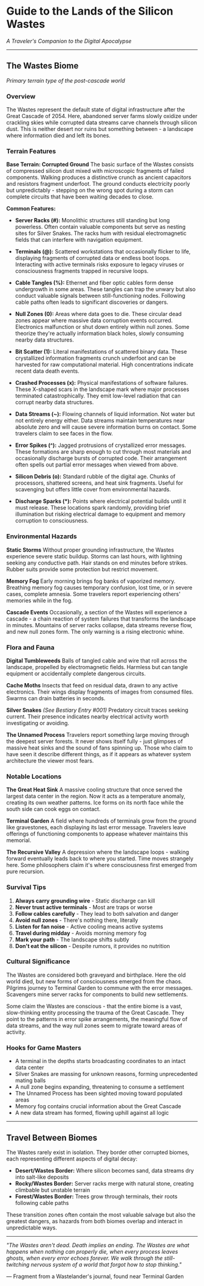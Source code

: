 # Guide to the Lands of the Silicon Wastes
*A Traveler's Companion to the Digital Apocalypse*

---

## The Wastes Biome
*Primary terrain type of the post-cascade world*

### Overview
The Wastes represent the default state of digital infrastructure after the Great Cascade of 2054. Here, abandoned server farms slowly oxidize under crackling skies while corrupted data streams carve channels through silicon dust. This is neither desert nor ruins but something between - a landscape where information died and left its bones.

### Terrain Features

**Base Terrain: Corrupted Ground**
The basic surface of the Wastes consists of compressed silicon dust mixed with microscopic fragments of failed components. Walking produces a distinctive crunch as ancient capacitors and resistors fragment underfoot. The ground conducts electricity poorly but unpredictably - stepping on the wrong spot during a storm can complete circuits that have been waiting decades to close.

**Common Features:**

- **Server Racks (#):** Monolithic structures still standing but long powerless. Often contain valuable components but serve as nesting sites for Silver Snakes. The racks hum with residual electromagnetic fields that can interfere with navigation equipment.

- **Terminals (@):** Scattered workstations that occasionally flicker to life, displaying fragments of corrupted data or endless boot loops. Interacting with active terminals risks exposure to legacy viruses or consciousness fragments trapped in recursive loops.

- **Cable Tangles (%):** Ethernet and fiber optic cables form dense undergrowth in some areas. These tangles can trap the unwary but also conduct valuable signals between still-functioning nodes. Following cable paths often leads to significant discoveries or dangers.

- **Null Zones (0):** Areas where data goes to die. These circular dead zones appear where massive data corruption events occurred. Electronics malfunction or shut down entirely within null zones. Some theorize they're actually information black holes, slowly consuming nearby data structures.

- **Bit Scatter (1):** Literal manifestations of scattered binary data. These crystallized information fragments crunch underfoot and can be harvested for raw computational material. High concentrations indicate recent data death events.

- **Crashed Processes (x):** Physical manifestations of software failures. These X-shaped scars in the landscape mark where major processes terminated catastrophically. They emit low-level radiation that can corrupt nearby data structures.

- **Data Streams (~):** Flowing channels of liquid information. Not water but not entirely energy either. Data streams maintain temperatures near absolute zero and will cause severe information burns on contact. Some travelers claim to see faces in the flow.

- **Error Spikes (^):** Jagged protrusions of crystallized error messages. These formations are sharp enough to cut through most materials and occasionally discharge bursts of corrupted code. Their arrangement often spells out partial error messages when viewed from above.

- **Silicon Debris (o):** Standard rubble of the digital age. Chunks of processors, shattered screens, and heat sink fragments. Useful for scavenging but offers little cover from environmental hazards.

- **Discharge Sparks (*):** Points where electrical potential builds until it must release. These locations spark randomly, providing brief illumination but risking electrical damage to equipment and memory corruption to consciousness.

### Environmental Hazards

**Static Storms**
Without proper grounding infrastructure, the Wastes experience severe static buildup. Storms can last hours, with lightning seeking any conductive path. Hair stands on end minutes before strikes. Rubber suits provide some protection but restrict movement.

**Memory Fog**
Early morning brings fog banks of vaporized memory. Breathing memory fog causes temporary confusion, lost time, or in severe cases, complete amnesia. Some travelers report experiencing others' memories while in the fog.

**Cascade Events**
Occasionally, a section of the Wastes will experience a cascade - a chain reaction of system failures that transforms the landscape in minutes. Mountains of server racks collapse, data streams reverse flow, and new null zones form. The only warning is a rising electronic whine.

### Flora and Fauna

**Digital Tumbleweeds**
Balls of tangled cable and wire that roll across the landscape, propelled by electromagnetic fields. Harmless but can tangle equipment or accidentally complete dangerous circuits.

**Cache Moths**
Insects that feed on residual data, drawn to any active electronics. Their wings display fragments of images from consumed files. Swarms can drain batteries in seconds.

**Silver Snakes** *(See Bestiary Entry #001)*
Predatory circuit traces seeking current. Their presence indicates nearby electrical activity worth investigating or avoiding.

**The Unnamed Process**
Travelers report something large moving through the deepest server forests. It never shows itself fully - just glimpses of massive heat sinks and the sound of fans spinning up. Those who claim to have seen it describe different things, as if it appears as whatever system architecture the viewer most fears.

### Notable Locations

**The Great Heat Sink**
A massive cooling structure that once served the largest data center in the region. Now it acts as a temperature anomaly, creating its own weather patterns. Ice forms on its north face while the south side can cook eggs on contact.

**Terminal Garden**
A field where hundreds of terminals grow from the ground like gravestones, each displaying its last error message. Travelers leave offerings of functioning components to appease whatever maintains this memorial.

**The Recursive Valley**
A depression where the landscape loops - walking forward eventually leads back to where you started. Time moves strangely here. Some philosophers claim it's where consciousness first emerged from pure recursion.

### Survival Tips

1. **Always carry grounding wire** - Static discharge can kill
2. **Never trust active terminals** - Most are traps or worse
3. **Follow cables carefully** - They lead to both salvation and danger
4. **Avoid null zones** - There's nothing there, literally
5. **Listen for fan noise** - Active cooling means active systems
6. **Travel during midday** - Avoids morning memory fog
7. **Mark your path** - The landscape shifts subtly
8. **Don't eat the silicon** - Despite rumors, it provides no nutrition

### Cultural Significance

The Wastes are considered both graveyard and birthplace. Here the old world died, but new forms of consciousness emerged from the chaos. Pilgrims journey to Terminal Garden to commune with the error messages. Scavengers mine server racks for components to build new settlements. 

Some claim the Wastes are conscious - that the entire biome is a vast, slow-thinking entity processing the trauma of the Great Cascade. They point to the patterns in error spike arrangements, the meaningful flow of data streams, and the way null zones seem to migrate toward areas of activity.

### Hooks for Game Masters

- A terminal in the depths starts broadcasting coordinates to an intact data center
- Silver Snakes are massing for unknown reasons, forming unprecedented mating balls
- A null zone begins expanding, threatening to consume a settlement
- The Unnamed Process has been sighted moving toward populated areas
- Memory fog contains crucial information about the Great Cascade
- A new data stream has formed, flowing uphill against all logic

---

## Travel Between Biomes

The Wastes rarely exist in isolation. They border other corrupted biomes, each representing different aspects of digital decay:

- **Desert/Wastes Border:** Where silicon becomes sand, data streams dry into salt-like deposits
- **Rocky/Wastes Border:** Server racks merge with natural stone, creating climbable but unstable terrain
- **Forest/Wastes Border:** Trees grow through terminals, their roots following cable paths

These transition zones often contain the most valuable salvage but also the greatest dangers, as hazards from both biomes overlap and interact in unpredictable ways.

---

*"The Wastes aren't dead. Death implies an ending. The Wastes are what happens when nothing can properly die, when every process leaves ghosts, when every error echoes forever. We walk through the still-twitching nervous system of a world that forgot how to stop thinking."*

— Fragment from a Wastelander's journal, found near Terminal Garden